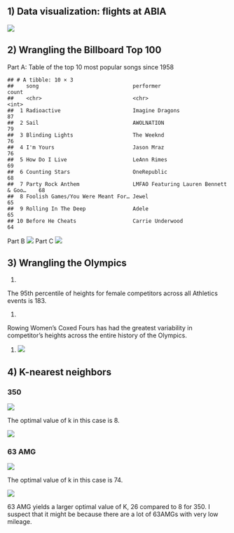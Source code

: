 ## 1) Data visualization: flights at ABIA

![](exercise_1_files/figure-markdown_github/unnamed-chunk-1-1.gif)

## 2) Wrangling the Billboard Top 100

Part A: Table of the top 10 most popular songs since 1958

    ## # A tibble: 10 × 3
    ##    song                              performer                             count
    ##    <chr>                             <chr>                                 <int>
    ##  1 Radioactive                       Imagine Dragons                          87
    ##  2 Sail                              AWOLNATION                               79
    ##  3 Blinding Lights                   The Weeknd                               76
    ##  4 I'm Yours                         Jason Mraz                               76
    ##  5 How Do I Live                     LeAnn Rimes                              69
    ##  6 Counting Stars                    OneRepublic                              68
    ##  7 Party Rock Anthem                 LMFAO Featuring Lauren Bennett & Goo…    68
    ##  8 Foolish Games/You Were Meant For… Jewel                                    65
    ##  9 Rolling In The Deep               Adele                                    65
    ## 10 Before He Cheats                  Carrie Underwood                         64

Part B
![](exercise_1_files/figure-markdown_github/unnamed-chunk-4-1.png) Part
C ![](exercise_1_files/figure-markdown_github/unnamed-chunk-5-1.png)

## 3) Wrangling the Olympics

1.  

The 95th percentile of heights for female competitors across all
Athletics events is 183.

1.  

Rowing Women’s Coxed Fours has had the greatest variability in
competitor’s heights across the entire history of the Olympics.

1.  ![](exercise_1_files/figure-markdown_github/unnamed-chunk-8-1.png)

## 4) K-nearest neighbors

### 350

![](exercise_1_files/figure-markdown_github/unnamed-chunk-9-1.png)

The optimal value of k in this case is 8.

![](exercise_1_files/figure-markdown_github/unnamed-chunk-10-1.png)

### 63 AMG

![](exercise_1_files/figure-markdown_github/unnamed-chunk-11-1.png)

The optimal value of k in this case is 74.

![](exercise_1_files/figure-markdown_github/unnamed-chunk-12-1.png)

63 AMG yields a larger optimal value of K, 26 compared to 8 for 350. I
suspect that it might be because there are a lot of 63AMGs with very low
mileage.
